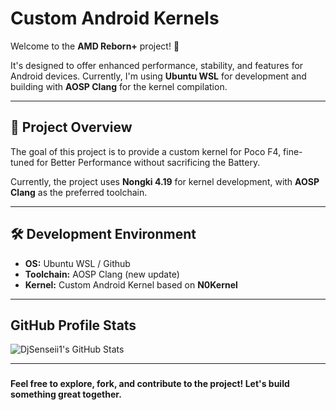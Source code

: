 # Custom Android Kernels

Welcome to the **AMD Reborn+** project! 🚀

 It's designed to offer enhanced performance, stability, and features for Android devices. Currently, I'm using **Ubuntu WSL** for development and building with **AOSP Clang** for the kernel compilation. 

---

## 🚀 Project Overview

The goal of this project is to provide a custom kernel for Poco F4, fine-tuned for Better Performance without sacrificing the Battery.

Currently, the project uses **Nongki 4.19** for kernel development, with **AOSP Clang** as the preferred toolchain.

---

## 🛠️ Development Environment

- **OS:** Ubuntu WSL / Github
- **Toolchain:** AOSP Clang (new update)
- **Kernel:** Custom Android Kernel based on **N0Kernel**

---


## GitHub Profile Stats
![DjSenseii1's GitHub Stats](https://github-readme-stats.vercel.app/api?username=DjSenseii1&show_icons=true&count_private=true&hide_title=true&hide=prs)

---



###

**Feel free to explore, fork, and contribute to the project! Let's build something great together.**
